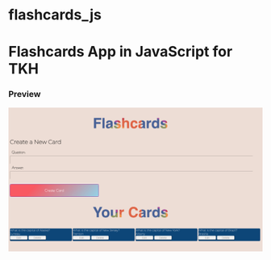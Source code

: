 # flashcards_js
<h1>Flashcards App in JavaScript for TKH</h1>
<h3><strong>Preview</strong></h3>
<img src="APP_PREVIEW.png"/>
